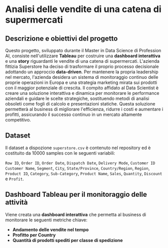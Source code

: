 # Analisi delle vendite di una catena di supermercati

## Descrizione e obiettivi del progetto
Questo progetto, sviluppato durante il Master in Data Science di Profession AI, consiste nell'utilizzare **Tableau** per costruire una **dashboard interattiva** e una **story** riguardanti le vendite di una catena di supermercati.
L'azienda fittizia Superstore ha deciso di trasformare il proprio processo decisionale adottando un approccio **data-driven**. Per mantenere la propria leadership nel mercato, l'azienda desidera un sistema di monitoraggio continuo delle proprie operazioni in Europa e una strategia marketing mirata sui prodotti con il maggior potenziale di crescita.
Il compito affidato al Data Scientist è creare una soluzione interattiva e dinamica per monitorare le performance aziendali e guidare le scelte strategiche, sostituendo metodi di analisi obsoleti come fogli di calcolo e presentazioni statiche.
Questa soluzione permetterà al business di migliorare l'efficienza, ridurre i costi e aumentare i profitti, assicurando il successo continuo in un mercato altamente competitivo.

## Dataset
Il dataset a dispozione `superstore.csv` è contenuto nel repository ed è costituito da 10000 samples con le seguenti variabili: 

`Row ID`, `Order ID`, `Order Date`, `Dispatch Date`, `Delivery Mode`, `Customer ID`	`Customer Name`, `Segment`, `City`, `State/Province`, `Country/Region`, `Region`, `Product ID`, `Category`, `Sub-Category`, `Product Name`, `Sales`, `Quantity`, `Discount` e `Profit`.

## Dashboard Tableau per il monitoraggio delle attività
Viene creata una **dashboard interattiva** che permetta al business di monitorare le seguenti metriche chiave:
- **Andamento delle vendite nel tempo**
- **Profitto per Country**
- **Quantità di prodotti spediti per classe di spedizione**
